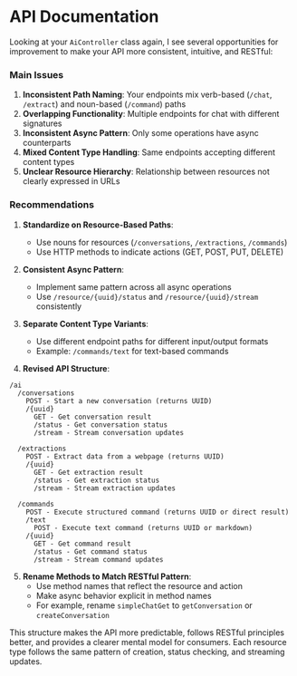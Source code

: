 # API Documentation

Looking at your `AiController` class again, I see several opportunities for improvement to make your API more consistent, intuitive, and RESTful:

### Main Issues

1. **Inconsistent Path Naming**: Your endpoints mix verb-based (`/chat`, `/extract`) and noun-based (`/command`) paths
2. **Overlapping Functionality**: Multiple endpoints for chat with different signatures
3. **Inconsistent Async Pattern**: Only some operations have async counterparts
4. **Mixed Content Type Handling**: Same endpoints accepting different content types
5. **Unclear Resource Hierarchy**: Relationship between resources not clearly expressed in URLs

### Recommendations

1. **Standardize on Resource-Based Paths**:
    - Use nouns for resources (`/conversations`, `/extractions`, `/commands`)
    - Use HTTP methods to indicate actions (GET, POST, PUT, DELETE)

2. **Consistent Async Pattern**:
    - Implement same pattern across all async operations
    - Use `/resource/{uuid}/status` and `/resource/{uuid}/stream` consistently

3. **Separate Content Type Variants**:
    - Use different endpoint paths for different input/output formats
    - Example: `/commands/text` for text-based commands

4. **Revised API Structure**:

```
/ai
  /conversations
    POST - Start a new conversation (returns UUID)
    /{uuid}
      GET - Get conversation result
      /status - Get conversation status
      /stream - Stream conversation updates
  
  /extractions
    POST - Extract data from a webpage (returns UUID)
    /{uuid}
      GET - Get extraction result
      /status - Get extraction status
      /stream - Stream extraction updates
  
  /commands
    POST - Execute structured command (returns UUID or direct result)
    /text
      POST - Execute text command (returns UUID or markdown)
    /{uuid}
      GET - Get command result
      /status - Get command status
      /stream - Stream command updates
```

5. **Rename Methods to Match RESTful Pattern**:
    - Use method names that reflect the resource and action
    - Make async behavior explicit in method names
    - For example, rename `simpleChatGet` to `getConversation` or `createConversation`

This structure makes the API more predictable, follows RESTful principles better, and provides a clearer mental model for consumers. Each resource type follows the same pattern of creation, status checking, and streaming updates.

